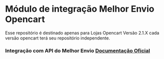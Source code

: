 # Módulo de integração Melhor Envio Opencart
Esse repositório é destinado apenas para Lojas Opencart Versão 2.1.X
cada versão opencart terá seu repositório independente.

### Integração com API do Melhor Envio  [Documentação Oficial](https://docs.melhorenvio.com.br/)
